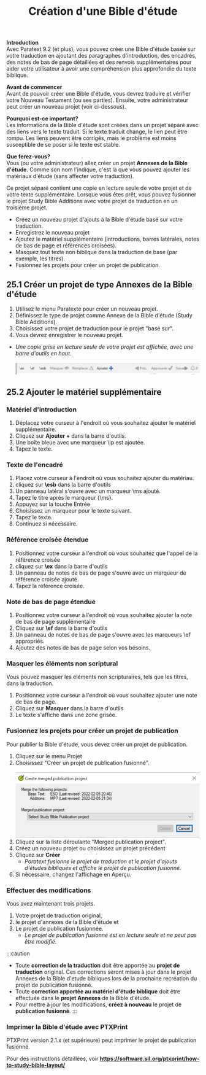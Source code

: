 ﻿---
title:  25. Création d'une Bible d'étude 
---
**Introduction**  
Avec Paratext 9.2 (et plus), vous pouvez créer une Bible d'étude basée sur votre traduction en ajoutant des paragraphes d'introduction, des encadrés, des notes de bas de page détaillées et des renvois supplémentaires pour aider votre utilisateur à avoir une compréhension plus approfondie du texte biblique. 

**Avant de commencer**  
Avant de pouvoir créer une Bible d'étude, vous devrez traduire et vérifier votre Nouveau Testament (ou ses parties). Ensuite, votre administrateur peut créer un nouveau projet (voir ci-dessous).

**Pourquoi est-ce important?**  
Les informations de la Bible d'étude sont créées dans un projet séparé avec des liens vers le texte traduit. Si le texte traduit change, le lien peut être rompu. Les liens peuvent être corrigés, mais le problème est moins susceptible de se poser si le texte est stable.

**Que ferez-vous?**  
Vous (ou votre administrateur) allez créer un projet **Annexes de la Bible d'étude**. Comme son nom l'indique, c'est là que vous pouvez ajouter les matériaux d'étude (sans affecter votre traduction).

Ce projet séparé contient une copie en lecture seule de votre projet et de votre texte supplémentaire. Lorsque vous êtes prêt, vous pouvez fusionner le projet Study Bible Additions avec votre projet de traduction en un troisième projet.

- Créez un nouveau projet d'ajouts à la Bible d'étude basé sur votre traduction.
- Enregistrez le nouveau projet
- Ajoutez le matériel supplémentaire (introductions, barres latérales, notes de bas de page et références croisées).
- Masquez tout texte non biblique dans la traduction de base (par exemple, les titres).
- Fusionnez les projets pour créer un projet de publication.

## 25.1 Créer un projet de type Annexes de la Bible d'étude

1. Utilisez le menu Paratexte pour créer un nouveau projet.
1. Définissez le type de projet comme Annexe de la Bible d'étude (Study Bible Additions).
1. Choisissez votre projet de traduction pour le projet "basé sur".
1. Vous devrez enregistrer le nouveau projet.  
  - *Une copie grise en lecture seule de votre projet est affichée, avec une barre d'outils en haut*.  
    ![](../media/8671bb469453dc88a90bc9ea7889d114.png)

#####  

## 25.2 Ajouter le matériel supplémentaire

### Matériel d'introduction

1. Déplacez votre curseur à l'endroit où vous souhaitez ajouter le matériel supplémentaire.
1. Cliquez sur **Ajouter +** dans la barre d'outils.
1. Une boîte bleue avec une marqueur \\ip est ajoutée.
1. Tapez le texte.

### Texte de l'encadré

1. Placez votre curseur à l'endroit où vous souhaitez ajouter du matériau.
1. cliquez sur **\esb** dans la barre d'outils
1. Un panneau latéral s'ouvre avec un marqueur \\ms ajouté.
1. Tapez le titre après le marqueur \{\ms}.
1. Appuyez sur la touche Entrée
1. Choisissez un marqueur pour le texte suivant.
1. Tapez le texte.
1. Continuez si nécessaire.

### Référence croisée étendue

1. Positionnez votre curseur à l'endroit où vous souhaitez que l'appel de la référence croisée
1. cliquez sur **\\ex** dans la barre d'outils
1. Un panneau de notes de bas de page s'ouvre avec un marqueur de référence croisée ajouté.
1. Tapez la référence croisée.

### Note de bas de page étendue

1. Positionnez votre curseur à l'endroit où vous souhaitez ajouter la note de bas de page supplémentaire
1. Cliquez sur **\ef** dans la barre d'outils
1. Un panneau de notes de bas de page s'ouvre avec les marqueurs \ef appropriés.
1. Ajoutez des notes de bas de page selon vos besoins.

### Masquer les éléments non scriptural

Vous pouvez masquer les éléments non scripturaires, tels que les titres, dans la traduction.

1. Positionnez votre curseur à l'endroit où vous souhaitez ajouter une note de bas de page.
1. Cliquez sur **Masquer** dans la barre d'outils
1. Le texte s'affiche dans une zone grisée.


### Fusionnez les projets pour créer un projet de publication

Pour publier la Bible d'étude, vous devez créer un projet de publication.

1. Cliquez sur le menu Projet
1. Choisissez "Créer un projet de publication fusionné".  
    ![](../media/c2532d37aae74e992a95d26c8725c242.png)
1. Cliquez sur la liste déroulante "Merged publication project".
1. Créez un nouveau projet ou choisissez un projet précédent
1. Cliquez sur **Créer**  
    - *Paratext fusionne le projet de traduction et le projet d'ajouts d'études bibliques et affiche le projet de publication fusionné.*
1. Si nécessaire, changez l'affichage en Aperçu.

### Effectuer des modifications

Vous avez maintenant trois projets.

1. Votre projet de traduction original,
1. le projet d'annexes de la Bible d'étude et
1. Le projet de publication fusionnée.
    - *Le projet de publication fusionné est en lecture seule et ne peut pas être modifié*.

:::caution
- Toute **correction de la traduction** doit être apportée au **projet de traduction** original. Ces corrections seront mises à jour dans le projet Annexes de la Bible d'etude bibliques lors de la prochaine recréation du projet de publication fusionné.
- Toute **correction apportée au matériel d'étude biblique** doit être effectuée dans le **projet Annexes** de la Bible d'étude.
- Pour mettre à jour les modifications, **créez à nouveau** le projet de **publication fusionné**.
:::
### Imprimer la Bible d'étude avec PTXPrint

PTXPrint version 2.1.x (et supérieure) peut imprimer le projet de publication fusionné.

Pour des instructions détaillées, voir **<https://software.sil.org/ptxprint/how-to-study-bible-layout/>**

